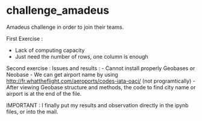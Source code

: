# challenge_amadeus
Amadeus challenge in order to join their teams.


First Exercise :
  - Lack of computing capacity
  - Just need the number of rows, one column is enough


Second exercise :
  Issues and results :
    - Cannot install properly Geobases or Neobase
    - We can get airport name by using http://fr.whattheflight.com/aeroports/codes-iata-oaci/ (not programtically)
    - After viewing Geobase structure and methods, the code to find city name or airport is at the end of the file.

IMPORTANT : I finally put my results and observation directly in the ipynb files, or into the mail.
